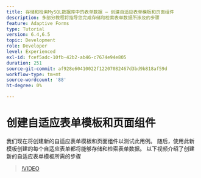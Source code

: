 ```yaml
---
title: 存储和检索MySQL数据库中的表单数据 — 创建自适应表单模板和页面组件
description: 多部分教程将指导您完成存储和检索表单数据所涉及的步骤
feature: Adaptive Forms
type: Tutorial
version: 6.4,6.5
topic: Development
role: Developer
level: Experienced
exl-id: fcef5adc-10fb-42b2-ab46-c7674e94e805
duration: 251
source-git-commit: af928e60410022f12207082467d3bd9b818af59d
workflow-type: tm+mt
source-wordcount: '88'
ht-degree: 0%

---
```


# 创建自适应表单模板和页面组件

我们现在将创建新的自适应表单模板和页面组件以测试此用例。 随后，使用此新模板创建的每个自适应表单都将能够存储和检索表单数据。
以下视频介绍了创建新的自适应表单模板所需的步骤
>[!VIDEO](https://video.tv.adobe.com/v/27828?quality=12&learn=on)
